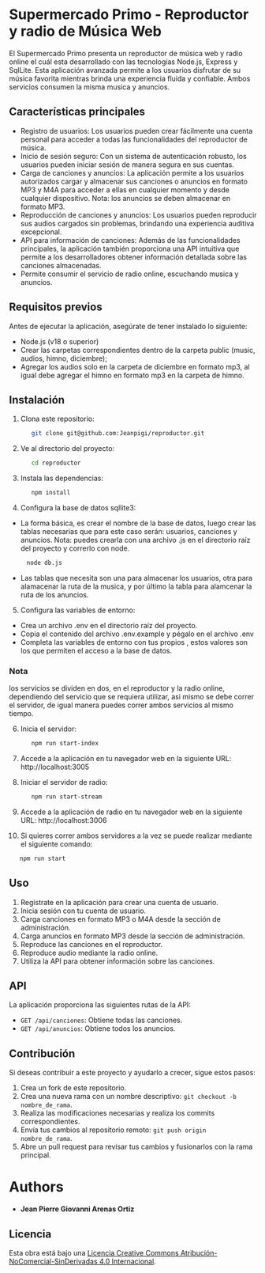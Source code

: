 # Supermercado Primo - Reproductor y radio de Música Web

El Supermercado Primo presenta un reproductor de música web y radio online el cuál esta desarrollado con las tecnologías Node.js, Express y SqlLite. Esta aplicación avanzada permite a los usuarios disfrutar de su música favorita mientras brinda una experiencia fluida y confiable. Ambos servicios consumen la misma musica y anuncios.

## Características principales

- Registro de usuarios: Los usuarios pueden crear fácilmente una cuenta personal para acceder a todas las funcionalidades del reproductor de música.
- Inicio de sesión seguro: Con un sistema de autenticación robusto, los usuarios pueden iniciar sesión de manera segura en sus cuentas.
- Carga de canciones y anuncios: La aplicación permite a los usuarios autorizados cargar y almacenar sus canciones o anuncios en formato MP3 y M4A para acceder a ellas en cualquier momento y desde cualquier dispositivo. Nota: los anuncios se deben almacenar en formato MP3.
- Reproducción de canciones y anuncios: Los usuarios pueden reproducir sus audios cargados sin problemas, brindando una experiencia auditiva excepcional.
- API para información de canciones: Además de las funcionalidades principales, la aplicación también proporciona una API intuitiva que permite a los desarrolladores obtener información detallada sobre las canciones almacenadas.
- Permite consumir el servicio de radio online, escuchando musica y anuncios.

## Requisitos previos

Antes de ejecutar la aplicación, asegúrate de tener instalado lo siguiente:

- Node.js (v18 o superior)
- Crear las carpetas correspondientes dentro de la carpeta public (music, audios, himno, diciembre);
- Agregar los audios solo en la carpeta de diciembre en formato mp3, al igual debe agregar el himno en formato mp3 en la carpeta de himno.

## Instalación

1. Clona este repositorio:

   ```bash
      git clone git@github.com:Jeanpigi/reproductor.git
   ```

2. Ve al directorio del proyecto:

   ```bash
      cd reproductor
   ```

3. Instala las dependencias:

   ```bash
      npm install
   ```

4. Configura la base de datos sqllite3:

- La forma básica, es crear el nombre de la base de datos, luego crear las tablas necesarias que para este caso serán: usuarios, canciones y anuncios. Nota: puedes crearla con una archivo .js en el directorio raíz del proyecto y correrlo con node.

```bash
     node db.js
```

- Las tablas que necesita son una para almacenar los usuarios, otra para alamacenar la ruta de la musica, y por último la tabla para alamcenar la ruta de los anuncios.

5. Configura las variables de entorno:

- Crea un archivo .env en el directorio raíz del proyecto.
- Copia el contenido del archivo .env.example y pégalo en el archivo .env
- Completa las variables de entorno con tus propios , estos valores son los que permiten el acceso a la base de datos.

### Nota

los servicios se dividen en dos, en el reproductor y la radio online, dependiendo del servicio que se requiera utilizar, asi mismo se debe correr el servidor, de igual manera puedes correr ambos servicios al mismo tiempo.

6. Inicia el servidor:

   ```bash
      npm run start-index
   ```

7. Accede a la aplicación en tu navegador web en la siguiente URL: http://localhost:3005

8. Iniciar el servidor de radio:

   ```bash
      npm run start-stream
   ```

9. Accede a la aplicación de radio en tu navegador web en la siguiente URL: http://localhost:3006

10. Si quieres correr ambos servidores a la vez se puede realizar mediante el siguiente comando:

```bash
   npm run start
```

## Uso

1. Regístrate en la aplicación para crear una cuenta de usuario.
2. Inicia sesión con tu cuenta de usuario.
3. Carga canciones en formato MP3 o M4A desde la sección de administración.
4. Carga anuncios en formato MP3 desde la sección de administración.
5. Reproduce las canciones en el reproductor.
6. Reproduce audio mediante la radio online.
7. Utiliza la API para obtener información sobre las canciones.

## API

La aplicación proporciona las siguientes rutas de la API:

- `GET /api/canciones`: Obtiene todas las canciones.
- `GET /api/anuncios`: Obtiene todos los anuncios.

## Contribución

Si deseas contribuir a este proyecto y ayudarlo a crecer, sigue estos pasos:

1. Crea un fork de este repositorio.
2. Crea una nueva rama con un nombre descriptivo: `git checkout -b nombre_de_rama`.
3. Realiza las modificaciones necesarias y realiza los commits correspondientes.
4. Envía tus cambios al repositorio remoto: `git push origin nombre_de_rama`.
5. Abre un pull request para revisar tus cambios y fusionarlos con la rama principal.

# Authors

- **Jean Pierre Giovanni Arenas Ortiz**

## Licencia

Esta obra está bajo una [Licencia Creative Commons Atribución-NoComercial-SinDerivadas 4.0 Internacional](http://creativecommons.org/licenses/by-nc-nd/4.0/deed.es_ES).
